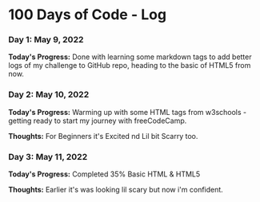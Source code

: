 # 100 Days of Code - Log

### Day 1: May 9, 2022

**Today's Progress:** Done with learning some markdown tags to add better logs of my challenge to GitHub repo, heading to the basic of HTML5 from now.


### Day 2: May 10, 2022

**Today's Progress:** Warming up with some HTML tags from w3schools - getting ready to start my journey with freeCodeCamp.

**Thoughts:** For Beginners it's Excited nd Lil bit Scarry too.


### Day 3: May 11, 2022

**Today's Progress:** Completed 35% Basic HTML & HTML5

**Thoughts:** Earlier it's was looking lil scary but now i'm confident.
